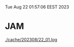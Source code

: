 Tue Aug 22 01:57:06 EEST 2023
# JAM
<a href='./cache/202308/22_01.log'>./cache/202308/22_01.log</a>
